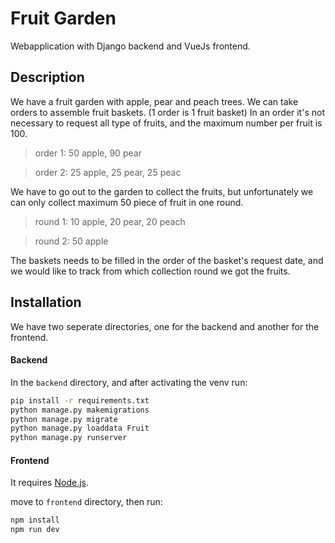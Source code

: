 # Fruit Garden
Webapplication with Django backend and VueJs frontend.

## Description

We have a fruit garden with apple, pear and peach trees.
We can take orders to assemble fruit baskets. (1 order is 1 fruit basket) In an order it's not necessary to request all type of fruits, and the maximum number per fruit is 100.

> order 1: 50 apple, 90 pear

> order 2: 25 apple, 25 pear, 25 peac

We have to go out to the garden to collect the fruits, but unfortunately 
we can only collect maximum 50 piece of fruit in one round.

>  round 1: 10 apple, 20 pear, 20 peach

>  round 2: 50 apple

The baskets needs to be filled in the order of the basket's request date, and
we would like to track from which collection round we got the fruits.

## Installation

We have two seperate directories, one for the backend and another for the frontend.

#### Backend
In the `backend` directory, and after activating the venv run:
```sh
pip install -r requirements.txt
python manage.py makemigrations
python manage.py migrate
python manage.py loaddata Fruit
python manage.py runserver
```
#### Frontend
It requires [Node.js](https://nodejs.org/).

move to `frontend` directory, then run:
```sh
npm install
npm run dev
```
